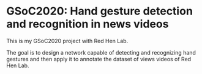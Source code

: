 # GSoC2020: Hand gesture detection and recognition in news videos

This is my GSoC2020 project with Red Hen Lab. 

The goal is to design a network capable of detecting and recognizing hand gestures and then apply it to annotate the dataset of views videos of Red Hen Lab.

